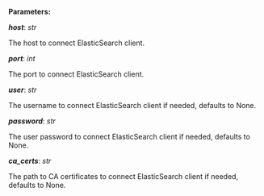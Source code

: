 **Parameters:**

***host***: *str*

The host to connect ElasticSearch client.

***port***: *int*

The port to connect ElasticSearch client.

***user***: *str*

The username to connect ElasticSearch client if needed, defaults to None.

***password***: *str*

The user password to connect ElasticSearch client if needed, defaults to None.

***ca_certs***: *str*

The path to CA certificates to connect ElasticSearch client if needed, defaults to None.